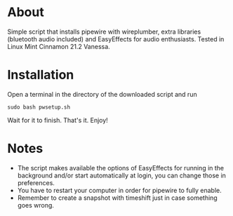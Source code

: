 # About
Simple script that installs pipewire with wireplumber, extra libraries (bluetooth audio included) and EasyEffects for audio enthusiasts. Tested in Linux Mint Cinnamon 21.2 Vanessa.

# Installation
Open a terminal in the directory of the downloaded script and run

`sudo bash pwsetup.sh`

Wait for it to finish. That's it. Enjoy!

# Notes
+ The script makes available the options of EasyEffects for running in the background and/or start automatically at login, you can change those in preferences.
+ You have to restart your computer in order for pipewire to fully enable.
+ Remember to create a snapshot with timeshift just in case something goes wrong.
